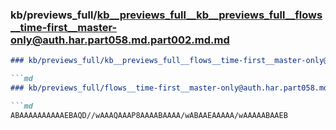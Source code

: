 ### kb/previews_full/kb__previews_full__kb__previews_full__flows__time-first__master-only@auth.har.part058.md.part002.md.md

```md
### kb/previews_full/kb__previews_full__flows__time-first__master-only@auth.har.part058.md.part002.md

```md
### kb/previews_full/flows__time-first__master-only@auth.har.part058.md (part 002)

```md
ABAAAAAAAAAAEBAQD//wAAAQAAAP8AAAABAAAA/wABAAEAAAAA/wAAAAABAAEB
```

```

```

```
